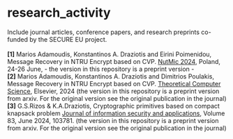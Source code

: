 # research_activity
Include journal articles, conference papers, and research preprints co-funded by the SECURE EU project.<br><br>
**[1]** Marios Adamoudis, Konstantinos A. Draziotis and Eirini Poimenidou, Message Recovery in NTRU Encrypt based on CVP. [NutMic 2024](https://nutmic2024.usz.edu.pl/contributed-talks/), Poland, 24-26 June, - the version in this repository is a preprint version - <br>
**[2]** Marios Adamoudis, Konstantinos A. Draziotis and Dimitrios Poulakis, Message Recovery in NTRU Encrypt based on CVP. [Theoretical Computer Science](https://www.sciencedirect.com/science/article/pii/S0304397524001932?dgcid=coauthor), Elsevier, 2024 (the version in this repository is a preprint version from arxiv. For the original version see the original publication in the journal) <br>
**[3]** G.S.Rizos & K.A.Draziotis, Cryptographic primitives based on compact knapsack problem [Journal of information security and applications](https://doi.org/10.1016/j.jisa.2024.103781), Volume 83, June 2024, 103781. (the version in this repository is a preprint version from arxiv. For the original version see the original publication in the journal)


